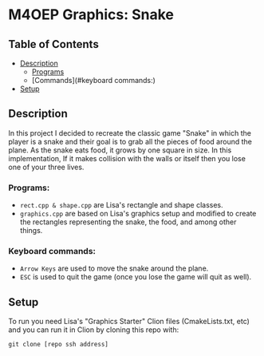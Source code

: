 # M4OEP Graphics: Snake

## Table of Contents
  - [Description](#description)
    - [Programs](#programs)
    - [Commands](#keyboard commands:)
  - [Setup](#setup)
  
## Description
In this project I decided to recreate the classic game "Snake" in which the player is a snake and their goal is to
grab all the pieces of food around the plane. As the snake eats food, it grows by one square in size. In this implementation,
If it makes collision with the walls or itself then you lose one of your three lives. 
### Programs:

* `rect.cpp & shape.cpp` are Lisa's rectangle and shape classes.
* `graphics.cpp` are based on Lisa's graphics setup and modified to create the rectangles representing the snake,
the food, and among other things. 

### Keyboard commands:

*  `Arrow Keys` are used to move the snake around the plane.
* `ESC` is used to quit the game (once you lose the game will quit as well).

## Setup
To run you need Lisa's "Graphics Starter" Clion files (CmakeLists.txt, etc) and you can run it in Clion by cloning this repo with:

``` 
git clone [repo ssh address]
```